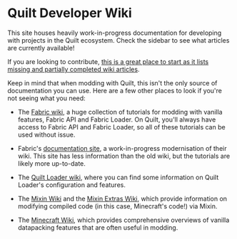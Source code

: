 # Quilt Developer Wiki

This site houses heavily work-in-progress documentation for developing with projects in the Quilt ecosystem.
Check the sidebar to see what articles are currently available!

If you are looking to contribute, [this is a great place to start as it lists missing and partially completed wiki articles](https://github.com/QuiltMC/developer-wiki/issues/69).

Keep in mind that when modding with Quilt, this isn't the only source of documentation you can use.
Here are a few other places to look if you're not seeing what you need:

- The [Fabric wiki](https://fabricmc.net/wiki/tutorial:start), a huge collection of tutorials for modding with vanilla features, Fabric API and Fabric Loader.
  On Quilt, you'll always have access to Fabric API and Fabric Loader, so all of these tutorials can be used without issue.

- Fabric's [documentation site](https://docs.fabricmc.net/develop/), a work-in-progress modernisation of their wiki.
  This site has less information than the old wiki, but the tutorials are likely more up-to-date.

- The [Quilt Loader wiki](https://github.com/QuiltMC/quilt-loader/wiki), where you can find some information on Quilt Loader's configuration and features.

- The [Mixin Wiki](https://github.com/SpongePowered/Mixin/wiki) and the [Mixin Extras Wiki](https://github.com/LlamaLad7/MixinExtras/wiki), which provide information on modifying compiled code (in this case, Minecraft's code!) via Mixin.

- The [Minecraft Wiki](https://minecraft.wiki/), which provides comprehensive overviews of vanilla datapacking features that are often useful in modding.
